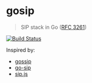 # gosip

> SIP stack in Go ([RFC 3261](https://tools.ietf.org/html/rfc3261))

[![Build Status](https://travis-ci.org/ghettovoice/gosip.svg?branch=master)](https://travis-ci.org/ghettovoice/gosip)

Inspired by:
- [gossip](https://github.com/StefanKopieczek/gossip)
- [go-sip](https://github.com/1lann/go-sip)
- [sip.js](https://github.com/kirm/sip.js)
